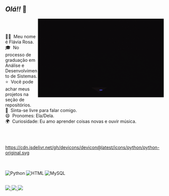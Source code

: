 ## *Olá!!* 👋 

<img align="right" alt="GIF" src="https://github.com/Rflavia/Rflavia/raw/main/Imagem%20GIF.gif" width="400" height="250"/>
<br>
<br>

💁‍♀️ &nbsp;Meu nome é Flávia Rosa.\
🎓 &nbsp;No processo de graduação em Análise e Desenvolvimento de Sistemas.\
⭐ &nbsp;Você pode achar meus projetos na seção de repositórios.\
💬 &nbsp;Sinta-se livre para falar comigo.\
😄 &nbsp;Pronomes: Ela/Dela.\
🌍 &nbsp;Curiosidade: Eu amo aprender coisas novas e ouvir música.

<br>

 ##

https://cdn.jsdelivr.net/gh/devicons/devicon@latest/icons/python/python-original.svg

##

<div style="display: inline_block"><br>
  <img align="center" alt="Python" height="50" width="60" src="https://cdn.jsdelivr.net/gh/devicons/devicon@latest/icons/python/python-original.svg"/>
  <img align="center" alt="HTML" height="50" width="60" src="https://cdn.jsdelivr.net/gh/devicons/devicon@latest/icons/html5/html5-original.svg"/>
  <img align="center" alt="MySQL" height="50" width="60" src="https://cdn.jsdelivr.net/gh/devicons/devicon@latest/icons/mysql/mysql-original.svg"/>
</div>

## 


<div> 
  <a href="https://www.instagram.com/flavia.s.r/" target="_blank">
    <img src="https://img.shields.io/badge/-Instagram-%23E4405F?style=for-the-badge&logo=instagram&logoColor=white" target="_blank">
  </a>
  
  <a href="mailto:rflavia279@gmail.com">
    <img src="https://img.shields.io/badge/-Gmail-%23333?style=for-the-badge&logo=gmail&logoColor=white" target="_blank">
  </a>
  
  <a href="https://www.linkedin.com/in/fl%C3%A1via-rosa-8301781b6" target="_blank">
    <img src="https://img.shields.io/badge/-LinkedIn-%230077B5?style=for-the-badge&logo=linkedin&logoColor=white" target="_blank">
  </a>
</div>










